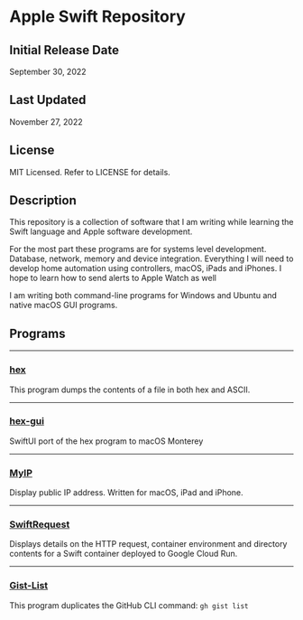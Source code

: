 # Apple Swift Repository

## Initial Release Date
September 30, 2022

## Last Updated
November 27, 2022

## License

MIT Licensed. Refer to LICENSE for details.

## Description

This repository is a collection of software that I am writing while learning the Swift language and Apple software development.

For the most part these programs are for systems level development. Database, network, memory and device integration. Everything I will need to develop home automation using controllers, macOS, iPads and iPhones. I hope to learn how to send alerts to Apple Watch as well

I am writing both command-line programs for Windows and Ubuntu and native macOS GUI programs.

## Programs

***
### [hex](hex)

This program dumps the contents of a file in both hex and ASCII.
***
### [hex-gui](hex-gui)

SwiftUI port of the hex program to macOS Monterey
***
### [MyIP](MyIP)

Display public IP address. Written for macOS, iPad and iPhone.
***
### [SwiftRequest](Google-Cloud/Cloud-Run/SwiftRequest)

Displays details on the HTTP request, container environment and directory contents for a Swift container deployed to Google Cloud Run.
***
### [Gist-List](GitHub/Gist/Gist-List)

This program duplicates the GitHub CLI command: `gh gist list`
